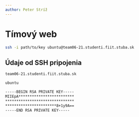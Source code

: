 ```yaml
---
author: Peter Stríž
---
```


# Tímový web

```bash title="SSH"
ssh -i path/to/key ubuntu@team06-21.studenti.fiit.stuba.sk
```

## Údaje od SSH pripojenia

```bash title="Adresa"
team06-21.studenti.fiit.stuba.sk
```

```bash title="Username"
ubuntu
```

```bash title="Key"
-----BEGIN RSA PRIVATE KEY-----
MIIEpA*************************
*******************************
***********************8+1y9A==
-----END RSA PRIVATE KEY-----
```